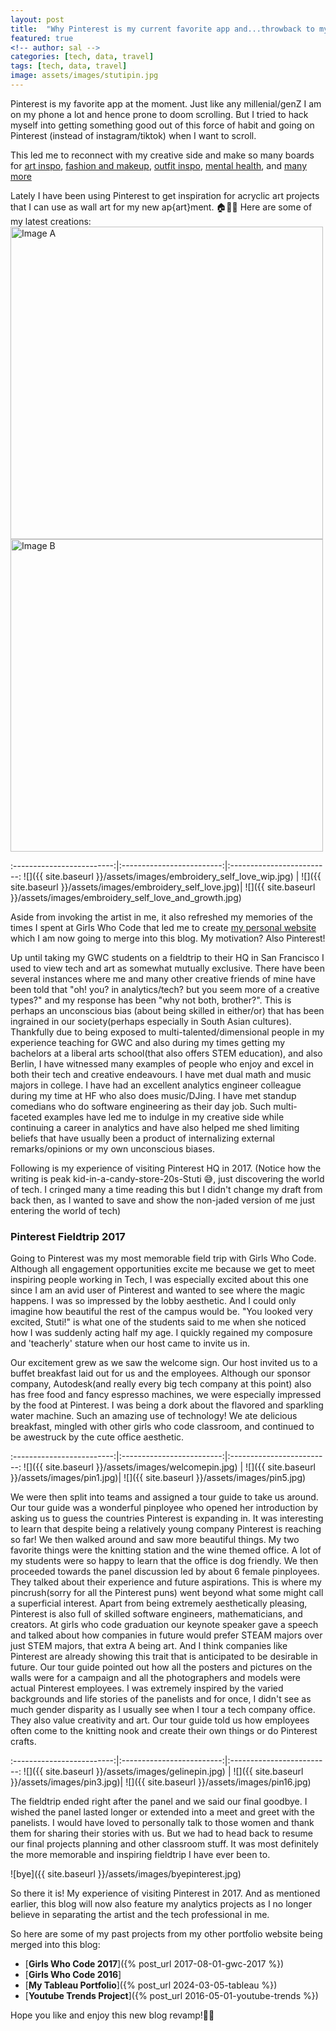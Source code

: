 ```yaml
---
layout: post
title:  "Why Pinterest is my current favorite app and...throwback to my time visiting their HQ in SF"
featured: true
<!-- author: sal -->
categories: [tech, data, travel]
tags: [tech, data, travel]
image: assets/images/stutipin.jpg
---
```

Pinterest is my favorite app at the moment. Just like any millenial/genZ I am on my phone a lot and hence prone to doom scrolling. But I tried to hack myself into getting something good out of this force of habit and going on Pinterest (instead of instagram/tiktok) when I want to scroll.

This led me to reconnect with my creative side and make so many boards for [art inspo](https://pin.it/7znuGUFvo), [fashion and makeup](https://pin.it/4QGH6yer2), [outfit inspo](https://pin.it/4iIO7triq), [mental health](https://pin.it/59P7FMY47), and [many more](https://pin.it/2hlp2eYJ8)

Lately I have been using Pinterest to get inspiration for acryclic art projects that I can use as wall art for my new ap{art}ment. 🏠🎨😁 Here are some of my latest creations:
 <img src="{{ site.baseurl }}/assets/images/embroidery-art-1.JPG" alt="Image A" width="500" /> 
<img src="{{ site.baseurl }}/assets/images/embroidery-art-2.jpg" alt="Image B" width="500" /> 

:-------------------------:|:-------------------------:|:-------------------------:
![]({{ site.baseurl }}/assets/images/embroidery_self_love_wip.jpg)  |  ![]({{ site.baseurl }}/assets/images/embroidery_self_love.jpg)|  ![]({{ site.baseurl }}/assets/images/embroidery_self_love_and_growth.jpg)

Aside from invoking the artist in me, it also refreshed my memories of the times I spent at Girls Who Code that led me to create [my personal website](https://stuti113.github.io/index.html) which I am now going to merge into this blog. My motivation? Also Pinterest! 

Up until taking my GWC students on a fieldtrip to their HQ in San Francisco I used to view tech and art as somewhat mutually exclusive. There have been several instances where me and many other creative friends of mine have been told that "oh! you? in analytics/tech? but you seem more of a creative types?" and my response has been "why not both, brother?". This is perhaps an unconscious bias (about being skilled in either/or) that has been ingrained in our society(perhaps especially in South Asian cultures). Thankfully due to being exposed to multi-talented/dimensional people in my experience teaching for GWC and also during my times getting my bachelors at a liberal arts school(that also offers STEM education), and also Berlin, I have witnessed many examples of people who enjoy and excel in both their tech and creative endeavours. I have met dual math and music majors in college. I have had an excellent analytics engineer colleague during my time at HF who also does music/DJing. I have met standup comedians who do software engineering as their day job. Such multi-faceted examples have led me to indulge in my creative side while continuing a career in analytics and have also helped me shed limiting beliefs that have usually been a product of internalizing external remarks/opinions or my own unconscious biases.

Following is my experience of visiting Pinterest HQ in 2017. (Notice how the writing is peak kid-in-a-candy-store-20s-Stuti 😅, just discovering the world of tech. I cringed many a time reading this but I didn't change my draft from back then, as I wanted to save and show the non-jaded version of me just entering the world of tech)

### Pinterest Fieldtrip 2017

Going to Pinterest was my most memorable field trip with Girls Who Code. Although all engagement opportunities excite me because we get to meet inspiring people working in Tech, I was especially excited about this one since I am an avid user of Pinterest and wanted to see where the magic happens. I was so impressed by the lobby aesthetic. And I could only imagine how beautiful the rest of the campus would be. "You looked very excited, Stuti!" is what one of the students said to me when she noticed how I was suddenly acting half my age. I quickly regained my composure and 'teacherly' stature when our host came to invite us in.

Our excitement grew as we saw the welcome sign. Our host invited us to a buffet breakfast laid out for us and the employees. Although our sponsor company, Autodesk(and really every big tech company at this point) also has free food and fancy espresso machines, we were especially impressed by the food at Pinterest. I was being a dork about the flavored and sparkling water machine. Such an amazing use of technology! We ate delicious breakfast, mingled with other girls who code classroom, and continued to be awestruck by the cute office aesthetic.

:-------------------------:|:-------------------------:|:-------------------------:
![]({{ site.baseurl }}/assets/images/welcomepin.jpg)  |  ![]({{ site.baseurl }}/assets/images/pin1.jpg)|  ![]({{ site.baseurl }}/assets/images/pin5.jpg)


We were then split into teams and assigned a tour guide to take us around. Our tour guide was a wonderful pinployee who opened her introduction by asking us to guess the countries Pinterest is expanding in. It was interesting to learn that despite being a relatively young company Pinterest is reaching so far! We then walked around and saw more beautiful things. My two favorite things were the knitting station and the wine themed office. A lot of my students were so happy to learn that the office is dog friendly. We then proceeded towards the panel discussion led by about 6 female pinployees. They talked about their experience and future aspirations. This is where my pincrush(sorry for all the Pinterest puns) went beyond what some might call a superficial interest. Apart from being extremely aesthetically pleasing, Pinterest is also full of skilled software engineers, mathematicians, and creators. At girls who code graduation our keynote speaker gave a speech and talked about how companies in future would prefer STEAM majors over just STEM majors, that extra A being art. And I think companies like Pinterest are already showing this trait that is anticipated to be desirable in future. Our tour guide pointed out how all the posters and pictures on the walls were for a campaign and all the photographers and models were actual Pinterest employees. I was extremely inspired by the varied backgrounds and life stories of the panelists and for once, I didn't see as much gender disparity as I usually see when I tour a tech company office. They also value creativity and art. Our tour guide told us how employees often come to the knitting nook and create their own things or do Pinterest crafts.

:-------------------------:|:-------------------------:|:-------------------------:
![]({{ site.baseurl }}/assets/images/gelinepin.jpg)  |  ![]({{ site.baseurl }}/assets/images/pin3.jpg)|  ![]({{ site.baseurl }}/assets/images/pin16.jpg)

The fieldtrip ended right after the panel and we said our final goodbye. I wished the panel lasted longer or extended into a meet and greet with the panelists. I would have loved to personally talk to those women and thank them for sharing their stories with us. But we had to head back to resume our final projects planning and other classroom stuff. It was most definitely the more memorable and inspiring fieldtrip I have ever been to.

![bye]({{ site.baseurl }}/assets/images/byepinterest.jpg)

So there it is! My experience of visiting Pinterest in 2017. And as mentioned earlier, this blog will now also feature my analytics projects as I no longer believe in separating the artist and the tech professional in me. 

So here are some of my past projects from my other portfolio website being merged into this blog:

* [**Girls Who Code 2017**]({% post_url 2017-08-01-gwc-2017 %})
* [**Girls Who Code 2016**]
* [**My Tableau Portfolio**]({% post_url 2024-03-05-tableau %})
* [**Youtube Trends Project**]({% post_url 2016-05-01-youtube-trends %})




Hope you like and enjoy this new blog revamp!✌🏻


